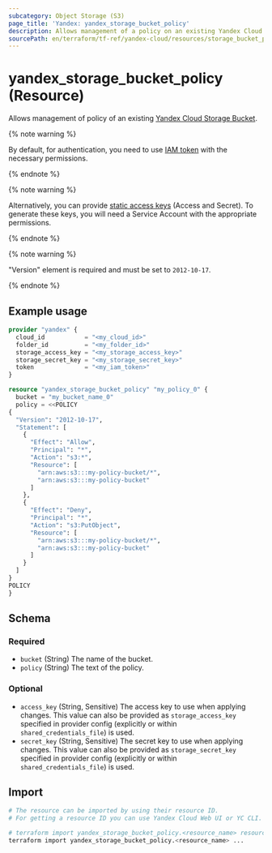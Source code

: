 ```yaml
---
subcategory: Object Storage (S3)
page_title: 'Yandex: yandex_storage_bucket_policy'
description: Allows management of a policy on an existing Yandex Cloud Storage Bucket.
sourcePath: en/terraform/tf-ref/yandex-cloud/resources/storage_bucket_policy.md
---
```


# yandex_storage_bucket_policy (Resource)

Allows management of policy of an existing [Yandex Cloud Storage Bucket](https://yandex.cloud/docs/storage/concepts/bucket).

{% note warning %}

By default, for authentication, you need to use [IAM token](https://yandex.cloud/docs/iam/concepts/authorization/iam-token) with the necessary permissions.

{% endnote %}


{% note warning %}

Alternatively, you can provide [static access keys](https://yandex.cloud/docs/iam/concepts/authorization/access-key) (Access and Secret). To generate these keys, you will need a Service Account with the appropriate permissions.

{% endnote %}


{% note warning %}

"Version" element is required and must be set to `2012-10-17`.

{% endnote %}


## Example usage

```terraform
provider "yandex" {
  cloud_id           = "<my_cloud_id>"
  folder_id          = "<my_folder_id>"
  storage_access_key = "<my_storage_access_key>"
  storage_secret_key = "<my_storage_secret_key>"
  token              = "<my_iam_token>"
}

resource "yandex_storage_bucket_policy" "my_policy_0" {
  bucket = "my_bucket_name_0"
  policy = <<POLICY
{
  "Version": "2012-10-17",
  "Statement": [
    {
      "Effect": "Allow",
      "Principal": "*",
      "Action": "s3:*",
      "Resource": [
        "arn:aws:s3:::my-policy-bucket/*",
        "arn:aws:s3:::my-policy-bucket"
      ]
    },
    {
      "Effect": "Deny",
      "Principal": "*",
      "Action": "s3:PutObject",
      "Resource": [
        "arn:aws:s3:::my-policy-bucket/*",
        "arn:aws:s3:::my-policy-bucket"
      ]
    }
  ]
}
POLICY
}
```

<!-- schema generated by tfplugindocs -->
## Schema

### Required

- `bucket` (String) The name of the bucket.
- `policy` (String) The text of the policy.

### Optional

- `access_key` (String, Sensitive) The access key to use when applying changes. This value can also be provided as `storage_access_key` specified in provider config (explicitly or within `shared_credentials_file`) is used.
- `secret_key` (String, Sensitive) The secret key to use when applying changes. This value can also be provided as `storage_secret_key` specified in provider config (explicitly or within `shared_credentials_file`) is used.

## Import

```bash
# The resource can be imported by using their resource ID.
# For getting a resource ID you can use Yandex Cloud Web UI or YC CLI.

# terraform import yandex_storage_bucket_policy.<resource_name> resource_id
terraform import yandex_storage_bucket_policy.<resource_name> ...
```
